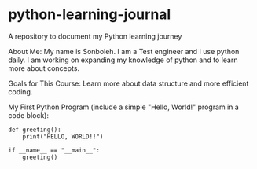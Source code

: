 # python-learning-journal
A repository to document my Python learning journey



About Me:
    My name is Sonboleh.  I am a Test engineer and I use python daily.  I am working on expanding my knowledge of python and to learn more about concepts.

    
Goals for This Course:
    Learn more about data structure and more efficient coding.

    
My First Python Program (include a simple "Hello, World!" program in a code block):
```
def greeting():
    print("HELLO, WORLD!!")

if __name__ == "__main__":
    greeting()
```
